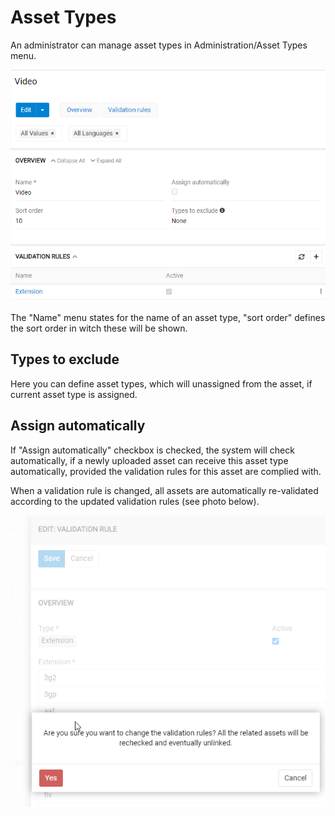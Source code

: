 # Asset Types

An administrator can manage asset types in Administration/Asset Types menu. 

![discussion-button](_assets/asset_types/asset_types.png)

The "Name" menu states for the name of an asset type, "sort order" defines the sort order in witch these will be shown. 

## Types to exclude ##
Here you can define asset types, which will unassigned from the asset, if current asset type is assigned. 

## Assign automatically ##
If "Assign automatically" checkbox is checked, the system will check automatically, if a newly uploaded asset can receive this asset type automatically, provided the validation rules for this asset are complied with. 

When a validation rule is changed, all assets are automatically re-validated according to the updated validation rules (see photo below).

![discussion-button](_assets/asset_types/asset_types2.png)
